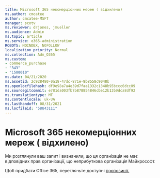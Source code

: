 ```yaml
---
title: Microsoft 365 некомерціонних мереж ( відхилено)
ms.author: cmcatee
author: cmcatee-MSFT
manager: scotv
ms.reviewer: drjones, jmueller
ms.audience: Admin
ms.topic: article
ms.service: o365-administration
ROBOTS: NOINDEX, NOFOLLOW
localization_priority: Normal
ms.collection: Adm_O365
ms.custom:
- commerce_purchase
- "343"
- "1500010"
ms.date: 04/21/2020
ms.assetid: 2c928480-0a18-47dc-871e-8b8558c9048b
ms.openlocfilehash: df9e98a7a4e39d7faa1332c1348b95bccc6dcc09
ms.sourcegitcommit: e781da003fb7b878854846cbe12b13b9dca8df92
ms.translationtype: MT
ms.contentlocale: uk-UA
ms.lasthandoff: 08/31/2021
ms.locfileid: "58843111"
---
```

# <a name="microsoft-365-for-nonprofits---declined"></a>Microsoft 365 некомерціонних мереж ( відхилено)

Ми розглянули ваш запит і визначили, що ця організація не має відповідних прав організації, що неприбуткова організація Майкрософт.
  
Щоб придбати Office 365, перегляньте доступні [пропозиції.](https://portal.office.com/AdminPortal/Home)
